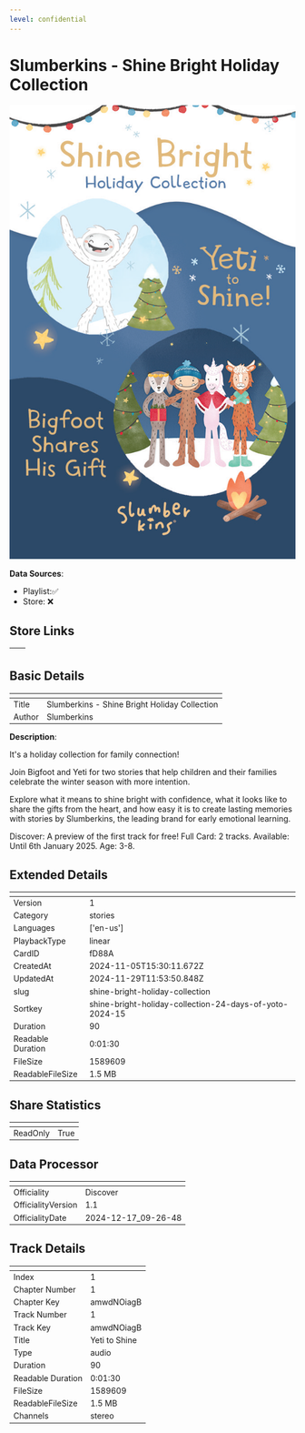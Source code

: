 ```yaml
---
level: confidential
---
```

# Slumberkins - Shine Bright Holiday Collection 

![card_[fD88A].png](../../img/cards/card_[fD88A].png)

**Data Sources**: 

- Playlist:✅
- Store: ❌


## Store Links

| <!-- --> | <!-- --> |
| - | - |


## Basic Details

| <!-- --> | <!-- --> |
| - | - |
| Title | Slumberkins - Shine Bright Holiday Collection  |
| Author | Slumberkins  |

**Description**:

It's a holiday collection for family connection! 

Join Bigfoot and Yeti for two stories that help children and their families celebrate the winter season with more intention. 

Explore what it means to shine bright with confidence, what it looks like to share the gifts from the heart, and how easy it is to create lasting memories with stories by Slumberkins, the leading brand for early emotional learning. 

Discover: A preview of the first track for free! 
Full Card: 2 tracks. 
Available: Until 6th January 2025. 
Age: 3-8.


## Extended Details

| <!-- --> | <!-- --> |
| - | - |
| Version | 1 |
| Category | stories |
| Languages | ['en-us'] |
| PlaybackType | linear |
| CardID | fD88A |
| CreatedAt | 2024-11-05T15:30:11.672Z |
| UpdatedAt | 2024-11-29T11:53:50.848Z |
| slug | shine-bright-holiday-collection |
| Sortkey | shine-bright-holiday-collection-24-days-of-yoto-2024-15 |
| Duration | 90 |
| Readable Duration | 0:01:30 |
| FileSize | 1589609 |
| ReadableFileSize | 1.5 MB |


## Share Statistics

| <!-- --> | <!-- --> |
| - | - |
| ReadOnly | True |


## Data Processor

| <!-- --> | <!-- --> |
| - | - |
| Officiality | Discover
| OfficialityVersion | 1.1
| OfficialityDate | 2024-12-17_09-26-48


## Track Details

| <!-- --> | <!-- --> |
| - | - |
| Index | 1 |
| Chapter Number | 1 |
| Chapter Key | amwdNOiagB |
| Track Number | 1 |
| Track Key | amwdNOiagB |
| Title | Yeti to Shine |
| Type | audio |
| Duration | 90 |
| Readable Duration | 0:01:30 |
| FileSize | 1589609 |
| ReadableFileSize | 1.5 MB |
| Channels | stereo |

